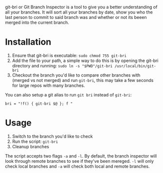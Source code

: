 git-bri or Git Branch Inspector is a tool to give you a better understanding of all your branches. It will sort all your branches by date, show you who the last person to commit to said branch was and whether or not its beeen merged into the current branch.

# Installation

1. Ensure that git-bri is executable: `sudo chmod 755 git-bri`
2. Add the file to your path, a simple way to do this is by opening the git-bri directory and running:
`sudo ln -s "$PWD"/git-bri /usr/local/bin/git-bri`
3. Checkout the branch you'd like to compare other branches with (merged vs not merged) and run `git-bri`, this may take a few seconds for large repos with many branches.

You can also setup a git alias to run `git bri` instead of `git-bri`:

`bri = "!f() { git-bri $@ }; f "`

# Usage

1. Switch to the branch you'd like to check
2. Run the script: `git-bri`
3. Cleanup branches

The script accepts two flags `-a` and `-l`. By default, the branch inspector will look through remote branches to see if they've been mereged. `-l` will only check local branches and `-a` will check both local and remote branches.
